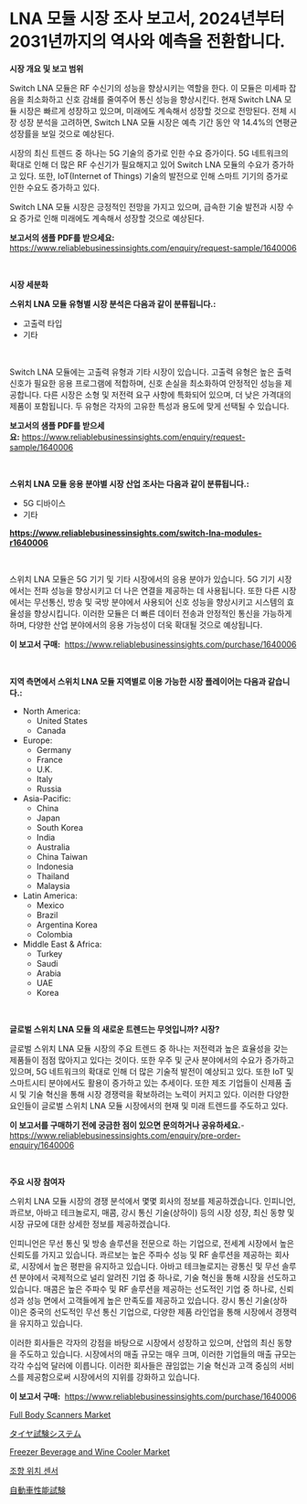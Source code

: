 <p><h1>LNA 모듈 시장 조사 보고서, 2024년부터 2031년까지의 역사와 예측을 전환합니다.</h1></p><p><strong>시장 개요 및 보고 범위</strong></p>
<p><p>Switch LNA 모듈은 RF 수신기의 성능을 향상시키는 역할을 한다. 이 모듈은 미세파 잡음을 최소화하고 신호 감쇄를 줄여주어 통신 성능을 향상시킨다. 현재 Switch LNA 모듈 시장은 빠르게 성장하고 있으며, 미래에도 계속해서 성장할 것으로 전망된다. 전체 시장 성장 분석을 고려하면, Switch LNA 모듈 시장은 예측 기간 동안 약 14.4%의 연평균 성장률을 보일 것으로 예상된다.</p><p>시장의 최신 트렌드 중 하나는 5G 기술의 증가로 인한 수요 증가이다. 5G 네트워크의 확대로 인해 더 많은 RF 수신기가 필요해지고 있어 Switch LNA 모듈의 수요가 증가하고 있다. 또한, IoT(Internet of Things) 기술의 발전으로 인해 스마트 기기의 증가로 인한 수요도 증가하고 있다.</p><p>Switch LNA 모듈 시장은 긍정적인 전망을 가지고 있으며, 급속한 기술 발전과 시장 수요 증가로 인해 미래에도 계속해서 성장할 것으로 예상된다.</p></p>
<p><strong>보고서의 샘플 PDF를 받으세요:</strong> <a href="https://www.reliablebusinessinsights.com/enquiry/request-sample/1640006">https://www.reliablebusinessinsights.com/enquiry/request-sample/1640006</a></p>
<p>&nbsp;</p>
<p><strong>시장 세분화</strong></p>
<p><strong>스위치 LNA 모듈 유형별 시장 분석은 다음과 같이 분류됩니다.:</strong></p>
<p><ul><li>고출력 타입</li><li>기타</li></ul></p>
<p>&nbsp;</p>
<p><p>Switch LNA 모듈에는 고출력 유형과 기타 시장이 있습니다. 고출력 유형은 높은 출력 신호가 필요한 응용 프로그램에 적합하며, 신호 손실을 최소화하여 안정적인 성능을 제공합니다. 다른 시장은 소형 및 저전력 요구 사항에 특화되어 있으며, 더 낮은 가격대의 제품이 포함됩니다. 두 유형은 각자의 고유한 특성과 용도에 맞게 선택될 수 있습니다.</p></p>
<p><strong>보고서의 샘플 PDF를 받으세요:</strong>&nbsp;<a href="https://www.reliablebusinessinsights.com/enquiry/request-sample/1640006">https://www.reliablebusinessinsights.com/enquiry/request-sample/1640006</a></p>
<p>&nbsp;</p>
<p><strong> 스위치 LNA 모듈 응용 분야별 시장 산업 조사는 다음과 같이 분류됩니다.:</strong></p>
<p><ul><li>5G 디바이스</li><li>기타</li></ul></p>
<p><strong><a href="https://www.reliablebusinessinsights.com/switch-lna-modules-r1640006">https://www.reliablebusinessinsights.com/switch-lna-modules-r1640006</a></strong></p>
<p>&nbsp;</p>
<p><p>스위치 LNA 모듈은 5G 기기 및 기타 시장에서의 응용 분야가 있습니다. 5G 기기 시장에서는 전파 성능을 향상시키고 더 나은 연결을 제공하는 데 사용됩니다. 또한 다른 시장에서는 무선통신, 방송 및 국방 분야에서 사용되어 신호 성능을 향상시키고 시스템의 효율성을 향상시킵니다. 이러한 모듈은 더 빠른 데이터 전송과 안정적인 통신을 가능하게 하며, 다양한 산업 분야에서의 응용 가능성이 더욱 확대될 것으로 예상됩니다.</p></p>
<p><strong>이 보고서 구매:</strong>&nbsp; <a href="https://www.reliablebusinessinsights.com/purchase/1640006">https://www.reliablebusinessinsights.com/purchase/1640006</a></p>
<p>&nbsp;</p>
<p><strong>지역 측면에서 스위치 LNA 모듈 지역별로 이용 가능한 시장 플레이어는 다음과 같습니다.:</strong></p>
<p><ul>
    <li>
        North America:
        <ul>
            <li>United States</li>
            <li>Canada</li>
        </ul>
    </li>
    <li>
        Europe:
        <ul>
            <li>Germany</li>
            <li>France</li>
            <li>U.K.</li>
            <li>Italy</li>
            <li>Russia</li>
        </ul>
    </li>
    <li>
        Asia-Pacific:
        <ul>
            <li>China</li>
            <li>Japan</li>
            <li>South Korea</li>
            <li>India</li>
            <li>Australia</li>
            <li>China Taiwan</li>
            <li>Indonesia</li>
            <li>Thailand</li>
            <li>Malaysia</li>
        </ul>
    </li>
    <li>
        Latin America:
        <ul>
            <li>Mexico</li>
            <li>Brazil</li>
            <li>Argentina Korea</li>
            <li>Colombia</li>
        </ul>
    </li>
    <li>
        Middle East & Africa:
        <ul>
            <li>Turkey</li>
            <li>Saudi</li>
            <li>Arabia</li>
            <li>UAE</li>
            <li>Korea</li>
        </ul>
    </li>
    </ul></p>
<p>&nbsp;</p>
<p><strong>글로벌 스위치 LNA 모듈 의 새로운 트렌드는 무엇입니까? 시장?</strong></p>
<p><p>글로벌 스위치 LNA 모듈 시장의 주요 트렌드 중 하나는 저전력과 높은 효율성을 갖는 제품들이 점점 많아지고 있다는 것이다. 또한 우주 및 군사 분야에서의 수요가 증가하고 있으며, 5G 네트워크의 확대로 인해 더 많은 기술적 발전이 예상되고 있다. 또한 IoT 및 스마트시티 분야에서도 활용이 증가하고 있는 추세이다. 또한 제조 기업들이 신제품 출시 및 기술 혁신을 통해 시장 경쟁력을 확보하려는 노력이 커지고 있다. 이러한 다양한 요인들이 글로벌 스위치 LNA 모듈 시장에서의 현재 및 미래 트렌드를 주도하고 있다.</p></p>
<p><strong>이 보고서를 구매하기 전에 궁금한 점이 있으면 문의하거나 공유하세요.</strong>- <a href="https://www.reliablebusinessinsights.com/enquiry/pre-order-enquiry/1640006">https://www.reliablebusinessinsights.com/enquiry/pre-order-enquiry/1640006</a></p>
<p>&nbsp;</p>
<p><strong>주요 시장 참여자</strong></p>
<p><p>스위치 LNA 모듈 시장의 경쟁 분석에서 몇몇 회사의 정보를 제공하겠습니다. 인피니언, 콰르보, 아바고 테크놀로지, 매콤, 강시 통신 기술(상하이) 등의 시장 성장, 최신 동향 및 시장 규모에 대한 상세한 정보를 제공하겠습니다. </p><p>인피니언은 무선 통신 및 방송 솔루션을 전문으로 하는 기업으로, 전세계 시장에서 높은 신뢰도를 가지고 있습니다. 콰르보는 높은 주파수 성능 및 RF 솔루션을 제공하는 회사로, 시장에서 높은 평판을 유지하고 있습니다. 아바고 테크놀로지는 광통신 및 무선 솔루션 분야에서 국제적으로 널리 알려진 기업 중 하나로, 기술 혁신을 통해 시장을 선도하고 있습니다. 매콤은 높은 주파수 및 RF 솔루션을 제공하는 선도적인 기업 중 하나로, 신뢰성과 성능 면에서 고객들에게 높은 만족도를 제공하고 있습니다. 강시 통신 기술(상하이)은 중국의 선도적인 무선 통신 기업으로, 다양한 제품 라인업을 통해 시장에서 경쟁력을 유지하고 있습니다.</p><p>이러한 회사들은 각자의 강점을 바탕으로 시장에서 성장하고 있으며, 산업의 최신 동향을 주도하고 있습니다. 시장에서의 매출 규모는 매우 크며, 이러한 기업들의 매출 규모는 각각 수십억 달러에 이릅니다. 이러한 회사들은 끊임없는 기술 혁신과 고객 중심의 서비스를 제공함으로써 시장에서의 지위를 강화하고 있습니다.</p></p>
<p><strong>이 보고서 구매:</strong>&nbsp;&nbsp;<a href="https://www.reliablebusinessinsights.com/purchase/1640006">https://www.reliablebusinessinsights.com/purchase/1640006</a></p>
<p><p><a href="https://github.com/arionmp/Market-Research-Report-List-3/blob/main/full-body-scanners-market.md">Full Body Scanners Market</a></p><p><a href="https://github.com/GiovaniLeannon/Market-Research-Report-List-1/blob/main/703915684266.md">タイヤ試験システム</a></p><p><a href="https://issuu.com/reportprime-2/docs/freezer-beverage-and-wine-cooler-market-size-2030.">Freezer Beverage and Wine Cooler Market</a></p><p><a href="https://github.com/rcabello548/Market-Research-Report-List-1/blob/main/843950878025.md">조향 위치 센서</a></p><p><a href="https://github.com/DanykaKilback/Market-Research-Report-List-1/blob/main/717021584267.md">自動車性能試験</a></p></p>